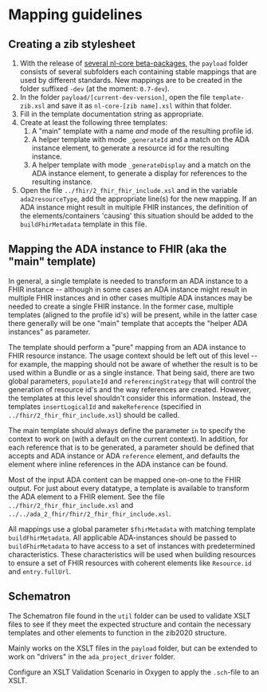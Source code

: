 # Mapping guidelines

## Creating a zib stylesheet

1. With the release of [several nl-core beta-packages](https://simplifier.net/packages/nictiz.fhir.nl.r4.nl-core/), the `payload` folder consists of several subfolders each containing stable mappings that are used by different standards. New mappings are to be created in the folder suffixed `-dev` (at the moment: `0.7-dev`). 
2. In the folder `payload/[current-dev-version]`, open the file `template-zib.xsl` and save it as `nl-core-[zib name].xsl` within that folder.
3. Fill in the template documentation string as appropriate.
4. Create at least the following three templates:
    1. A "main" template with a name _and_ mode of the resulting profile id. 
    2. A helper template with mode `_generateId` and a match on the ADA instance element, to generate a resource id for the resulting instance.
    3. A helper template with mode `_generateDisplay` and a match on the ADA instance element, to generate a display for references to the resulting instance.
5. Open the file `../fhir/2_fhir_fhir_include.xsl` and in the variable `ada2resourceType`, add the appropriate line(s) for the new mapping. If an ADA instance might result in multiple FHIR instances, the definition of the elements/containers 'causing' this situation should be added to the `buildFhirMetadata` template in this file.

## Mapping the ADA instance to FHIR (aka the "main" template)

In general, a single template is needed to transform an ADA instance to a FHIR instance -- although in some cases an ADA instance might result in multiple FHIR instances and in other cases multiple ADA instances may be needed to create a single FHIR instance. In the former case, multiple templates (aligned to the profile id's) will be present, while in the latter case there generally will be one "main" template that accepts the "helper ADA instances" as parameter.

The template should perform a "pure" mapping from an ADA instance to FHIR resource instance. The usage context should be left out of this level -- for example, the mapping should not be aware of whether the result is to be used within a Bundle or as a single instance. That being said, there are two global parameters, `populateId` and `referencingStrategy` that will control the generation of resource id's and the way references are created. However, the templates at this level shouldn't consider this information. Instead, the templates `insertLogicalId` and `makeReference` (specified in `../fhir/2_fhir_fhir_include.xsl`) should be called.

The main template should always define the parameter `in` to specify the context to work on (with a default on the current context). In addition, for each reference that is to be generated, a parameter should be defined that accepts and ADA instance or ADA `reference` element, and defaults the element where inline references in the ADA instance can be found.

Most of the input ADA content can be mapped one-on-one to the FHIR output. For just about every datatype, a template is available to transform the ADA element to a FHIR element. See the file `../fhir/2_fhir_fhir_include.xsl` and `../../ada_2_fhir/fhir/2_fhir_fhir_include.xsl`.

All mappings use a global parameter `$fhirMetadata` with matching template `buildFhirMetadata`. All applicable ADA-instances should be passed to `buildFhirMetadata` to have access to a set of instances with predetermined characteristics. These characteristics will be used when building resources to ensure a set of FHIR resources with coherent elements like `Resource.id` and `entry.fullUrl`. 

## Schematron
The Schematron file found in the `util` folder can be used to validate XSLT files to see if they meet the expected structure and contain the necessary templates and other elements to function in the zib2020 structure.

Mainly works on the XSLT files in the `payload` folder, but can be extended to work on "drivers" in the `ada_project_driver` folder.

Configure an XSLT Validation Scenario in Oxygen to apply the `.sch`-file to an XSLT.
